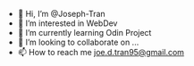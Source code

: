 - 👋 Hi, I’m @Joseph-Tran
- 👀 I’m interested in WebDev
- 🌱 I’m currently learning Odin Project
- 💞️ I’m looking to collaborate on ...
- 📫 How to reach me joe.d.tran95@gmail.com

<!---
Joseph-Tran/Joseph-Tran is a ✨ special ✨ repository because its `README.md` (this file) appears on your GitHub profile.
You can click the Preview link to take a look at your changes.
--->
